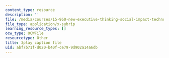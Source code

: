 ```yaml
---
content_type: resource
description: ''
file: /media/courses/15-960-new-executive-thinking-social-impact-technology-projects-fall-2017-spring-2018/abf7b71fd020b40fce799d902a14a6db_EZCmSXZnT6Q.srt
file_type: application/x-subrip
learning_resource_types: []
ocw_type: OCWFile
resourcetype: Other
title: 3play caption file
uid: abf7b71f-d020-b40f-ce79-9d902a14a6db
---
```

